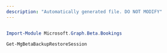```yaml
---
description: "Automatically generated file. DO NOT MODIFY"
---
```


```powershell

Import-Module Microsoft.Graph.Beta.Bookings

Get-MgBetaBackupRestoreSession

```